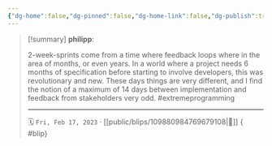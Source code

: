 ```yaml
---
{"dg-home":false,"dg-pinned":false,"dg-home-link":false,"dg-publish":true,"type":"blip","disabled rules":["yaml-title","yaml-title-alias","file-name-heading"],"title":"philipp on mastodon @ 2023-02-17","created-date":"2023-02-17T16:19:28","id":109880984769679100,"updated-date":"2025-05-02T08:50:43","dg-path":"blips/109880984769679108.md","permalink":"/blips/109880984769679108/","dgPassFrontmatter":true}
---
```


> [!summary] **philipp**:
>
> 2-week-sprints come from a time where feedback loops where in the area of months, or even years. In a world where a project needs 6 months of  specification before starting to involve developers, this was revolutionary and new.
> These days things are very different, and I find the notion of a maximum of 14 days between implementation and feedback from stakeholders very odd. #extremeprogramming
> - - -
>
> 🗓️ `Fri, Feb 17, 2023` · [[public/blips/109880984769679108\|🔗]]
{ #blip}

